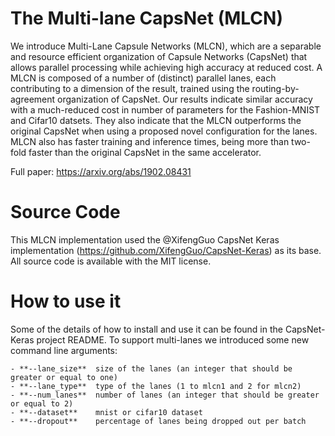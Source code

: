 # The Multi-lane CapsNet (MLCN)

We introduce Multi-Lane Capsule Networks (MLCN), which are a separable and resource efficient organization of Capsule Networks (CapsNet) that allows parallel processing while achieving high accuracy at reduced cost. A MLCN is composed of a number of (distinct) parallel lanes, each contributing to a dimension of the result, trained using the routing-by-agreement organization of CapsNet. Our results indicate similar accuracy with a much-reduced cost in number of parameters for the Fashion-MNIST and Cifar10 datsets. They also indicate that the MLCN outperforms the original CapsNet when using a proposed novel configuration for the lanes. MLCN also has faster training and inference times, being more than two-fold faster than the original CapsNet in the same accelerator. 

Full paper: https://arxiv.org/abs/1902.08431

# Source Code
This MLCN implementation used the @XifengGuo CapsNet Keras implementation (https://github.com/XifengGuo/CapsNet-Keras) as its base. All source code is available with the MIT license. 

# How to use it

Some of the details of how to install and use it can be found in the CapsNet-Keras project README. To support multi-lanes we introduced some new command line arguments:

```
- **--lane_size**  size of the lanes (an integer that should be greater or equal to one)
- **--lane_type**  type of the lanes (1 to mlcn1 and 2 for mlcn2)
- **--num_lanes**  number of lanes (an integer that should be greater or equal to 2)
- **--dataset**    mnist or cifar10 dataset
- **--dropout**    percentage of lanes being dropped out per batch
```
